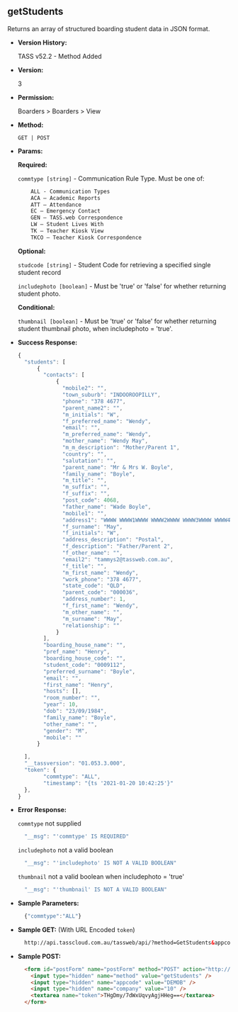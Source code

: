**getStudents**
----
  Returns an array of structured boarding student data in JSON format.
  
* **Version History:**

  TASS v52.2 - Method Added

* **Version:**

  3

* **Permission:**

  Boarders > Boarders > View

* **Method:**

  `GET | POST`
  
*  **Params:**

   **Required:**
 
   `commtype [string]` - Communication Rule Type. Must be one of:
    ```HTML
        ALL - Communication Types
        ACA – Academic Reports
        ATT – Attendance
        EC – Emergency Contact
        GEN – TASS.web Correspondence
        LW – Student Lives With
        TK – Teacher Kiosk View
        TKCO – Teacher Kiosk Correspondence
    ```                       

   **Optional:**

   `studcode [string]` - Student Code for retrieving a specified single student record

   `includephoto [boolean]` - Must be 'true' or 'false' for whether returning student photo.

   **Conditional:**

   `thumbnail [boolean]` - Must be 'true' or 'false' for whether returning student thumbnail photo, when includephoto = 'true'.

* **Success Response:**

    ```javascript
    {
      "students": [
          {
            "contacts": [
                {
                  "mobile2": "",
                  "town_suburb": "INDOOROOPILLY",
                  "phone": "378 4677",
                  "parent_name2": "",
                  "m_initials": "W",
                  "f_preferred_name": "Wendy",
                  "email": "",
                  "m_preferred_name": "Wendy",
                  "mother_name": "Wendy May",
                  "m_m_description": "Mother/Parent 1",
                  "country": "",
                  "salutation": "",
                  "parent_name": "Mr & Mrs W. Boyle",
                  "family_name": "Boyle",
                  "m_title": "",
                  "m_suffix": "",
                  "f_suffix": "",
                  "post_code": 4068,
                  "father_name": "Wade Boyle",
                  "mobile1": "",
                  "address1": "WWWW WWWW1WWWW WWWW2WWWW WWWW3WWWW WWWW4WWWW WWWA5",
                  "f_surname": "May",
                  "f_initials": "W",
                  "address_description": "Postal",
                  "f_description": "Father/Parent 2",
                  "f_other_name": "",
                  "email2": "tammys2@tassweb.com.au",
                  "f_title": "",
                  "m_first_name": "Wendy",
                  "work_phone": "378 4677",
                  "state_code": "QLD",
                  "parent_code": "000036",
                  "address_number": 1,
                  "f_first_name": "Wendy",
                  "m_other_name": "",
                  "m_surname": "May",
                  "relationship": ""
                }
            ],
            "boarding_house_name": "",
            "pref_name": "Henry",
            "boarding_house_code": "",
            "student_code": "0009112",
            "preferred_surname": "Boyle",
            "email": "",
            "first_name": "Henry",
            "hosts": [],
            "room_number": "",
            "year": 10,
            "dob": "23/09/1984",
            "family_name": "Boyle",
            "other_name": "",
            "gender": "M",
            "mobile": ""
          }

      ],
      "__tassversion": "01.053.3.000",
      "token": {
            "commtype": "ALL",
            "timestamp": "{ts '2021-01-20 10:42:25'}"
      },
    }
    ```
 
* **Error Response:**

    `commtype` not supplied
    ```javascript
      "__msg": "'commtype' IS REQUIRED"
    ```

    `includephoto` not a valid boolean
    ```javascript
      "__msg": "'includephoto' IS NOT A VALID BOOLEAN"
    ```

    `thumbnail` not a valid boolean when includephoto = 'true'
    ```javascript
      "__msg": "'thumbnail' IS NOT A VALID BOOLEAN"
    ```
    
* **Sample Parameters:**

  ```javascript
    {"commtype":"ALL"}
  ```

* **Sample GET:** (With URL Encoded `token`)

  ```HTML
    http://api.tasscloud.com.au/tassweb/api/?method=GetStudents&appcode=DEMOB&company=10&token=THgDmy%2F7dWxUqvyAgjHHeg%3D%3D
  ```
  
* **Sample POST:**

  ```HTML
    <form id="postForm" name="postForm" method="POST" action="http://api.tasscloud.com.au/tassweb/api/">
      <input type="hidden" name="method" value="getStudents" />
      <input type="hidden" name="appcode" value="DEMOB" />
      <input type="hidden" name="company" value="10" />
      <textarea name="token">THgDmy/7dWxUqvyAgjHHeg==</textarea>
    </form>
  ```
